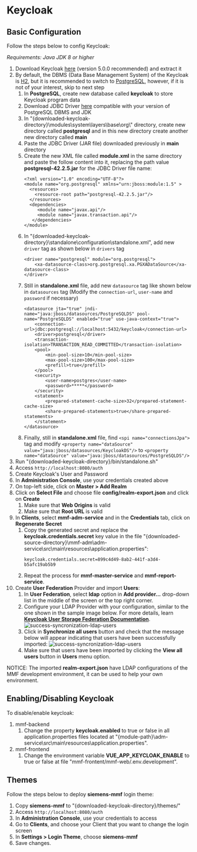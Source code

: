 # Keycloak
## Basic Configuration

Follow the steps below to config Keycloak:

*Requirements: Java JDK 8 or higher*

1. Download Keycloak [here](https://www.keycloak.org/downloads.html) (version 5.0.0 recommended) and extract it
2. By default, the DBMS (Data Base Management System) of the Keycloak is [H2](https://www.h2database.com/), but it is recommended to switch to [PostgreSQL](https://www.postgresql.org/), however, if it is not of your interest, skip to next step
    1. In **PostgreSQL**, create new database called **keycloak** to store Keycloak program data
    2. Download JDBC Driver [here](https://jdbc.postgresql.org/download.html) compatible with your version of PostgreSQL DBMS and JDK
    3. In "{downloaded-keycloak-directory}\modules\system\layers\base\org\\" directory, create new directory called **postgresql** and in this new directory create another new directory called **main**
    4. Paste the JDBC Driver (JAR file) downloaded previously in **main** directory
    5. Create the new XML file called **module.xml** in the same directory and paste the follow content into it, replacing the path value **postgresql-42.2.5.jar** for the JDBC Driver file name:
        ```
        <?xml version="1.0" encoding="UTF-8"?>
        <module name="org.postgresql" xmlns="urn:jboss:module:1.5" >
          <resources>
            <resource-root path="postgresql-42.2.5.jar"/>
          </resources>
          <dependencies>
             <module name="javax.api"/>
             <module name="javax.transaction.api"/>
           </dependencies>
        </module>
        ```
    6. In "{downloaded-keycloak-directory}\standalone\configuration\standalone.xml", add new ```driver``` tag as shown below in ```drivers``` tag
        ```
        <driver name="postgresql" module="org.postgresql">
            <xa-datasource-class>org.postgresql.xa.PGXADataSource</xa-datasource-class>
        </driver>
        ```
    7. Still in **standalone.xml** file, add new ```datasource``` tag like shown below in ```datasources``` tag (Modify the ```connection-url```, ```user-name``` and ```password``` if necessary)
        ```
        <datasource jta="true" jndi-name="java:jboss/datasources/PostgreSQLDS" pool-name="PostgreSQLDS" enabled="true" use-java-context="true">
            <connection-url>jdbc:postgresql://localhost:5432/keycloak</connection-url>
            <driver>postgresql</driver>
            <transaction-isolation>TRANSACTION_READ_COMMITTED</transaction-isolation>
            <pool>
                <min-pool-size>10</min-pool-size>
                <max-pool-size>100</max-pool-size>
                <prefill>true</prefill>
            </pool>
            <security>
                <user-name>postgres</user-name>
                <password>*****</password>
            </security>
            <statement>
                <prepared-statement-cache-size>32</prepared-statement-cache-size>
                <share-prepared-statements>true</share-prepared-statements>
            </statement>
        </datasource>
        ```
    8. Finally, still in **standalone.xml** file, find ```<spi name="connectionsJpa">``` tag and modify ```<property name="dataSource" value="java:jboss/datasources/KeycloakDS"/>``` to ```<property name="dataSource" value="java:jboss/datasources/PostgreSQLDS"/>```
3. Run "{downloaded-keycloak-directory}/bin/standalone.sh"
4. Access ```http://localhost:8080/auth```
5. Create Keycloak's User and Password
6. In **Administration Console**, use your credentials created above
7. On top-left side, click on **Master > Add Realm**
8. Click on **Select File** and choose file **config/realm-export.json** and click on **Create**
   1. Make sure that **Web Origins** is valid
   2. Make sure that **Root URL** is valid
9. In **Clients**, select **mmf-adm-service** and in the **Credentials** tab, click on **Regenerate Secret**
    1. Copy the generated secret and replace the **keycloak.credentials.secret** key value in the file "{downloaded-source-directory}\mmf-adm\adm-service\src\main\resources\application.properties":
        ```
        keycloak.credentials.secret=899c4d49-8ab2-441f-a3d4-b5afc19ab5b9
        ```
    2. Repeat the process for **mmf-master-service** and **mmf-report-service**.
10. Create **User Federation** Provider and import **Users**:
    1. In **User Federation**, select **ldap** option in **Add provider...** drop-down list in the middle of the screen or the top right corner.
    2. Configure your LDAP Provider with your configuration, similar to the one shown in the sample image below. For more details, learn **[Keycloak User Storage Federation Documentation](https://www.keycloak.org/docs/5.0/server_admin/index.html#_user-storage-federation)**.
        ![success-syncronization-ldap-users](../docs/keycloak_configuration/img/ldap-configuration-example.png)
    3. Click in **Synchronize all users** button and check that the message below will appear indicating that users have been successfully imported:
        ![success-syncronization-ldap-users](../docs/keycloak_configuration/img/success-syncronization-ldap-users.png)
    4. Make sure that users have been imported by clicking the **View all users** button in **Users** menu option.

NOTICE: The imported **realm-export.json** have LDAP configurations of the MMF development environment, it can be used to help your own environment.

## Enabling/Disabling Keycloak

To disable/enable keycloak:

1. mmf-backend
    1. Change the property **keycloak.enabled** to true or false in all application.properties files located at "{module-path}\adm-service\src\main\resources\application.properties".
2. mmf-frontend
    1. Change the environment variable **VUE_APP_KEYCLOAK_ENABLE** to true or false at file "mmf-frontent/mmf-web/.env.development".
 
## Themes

Follow the steps below to deploy **siemens-mmf** login theme:

1. Copy **siemens-mmf** to "{downloaded-keycloak-directory}/themes/"
2. Access ```http://localhost:8080/auth```
3. In **Administration Console**, use your credentials to access
4. Go to **Clients**, and choose your Client that you want to change the login screen
5. In **Settings > Login Theme**, choose **siemens-mmf**
6. Save changes.